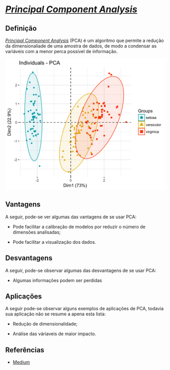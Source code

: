 [PCA]: ./docs/PCA.png "PCA Iris (2 Dimensions)"
# [_Principal Component Analysis_](./PCA.ipynb)

## Definição

[_Principal Component Analysis_](./PCA.ipynb) (PCA) é um algoritmo que permite a redução da dimensionaliade de uma amostra de dados, de modo a condensar as variáveis com a menor perca possível de informação.

![PCA]


## Vantagens

A seguir, pode-se ver algumas das vantagens de se usar PCA:

- Pode facilitar a calibração de modelos por reduzir o número de dimensões analisadas;

- Pode facilitar a visualização dos dados.

## Desvantagens

A seguir, pode-se observar algumas das desvantagens de se usar PCA:

- Algumas informações podem ser perdidas

## Aplicações

A seguir pode-se observar alguns exemplos de aplicações de PCA, todavia sua aplicação não se resume a apena esta lista:

- Redução de dimensionalidade;

- Análise das váriaveis de maior impacto.


## Referências

- [Medium](https://medium.com/turing-talks/aprendizado-n%C3%A3o-supervisionado-redu%C3%A7%C3%A3o-de-dimensionalidade-479ecfc464ea)